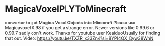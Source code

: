 # MagicaVoxelPLYToMinecraft
converter to get Magica Voxel Objects into Minecraft
Please use Magicavoxel 0.98 if you get a strange error. Newer versions like 0.99.6 or 0.99.7 sadly don't work. Thanks for youtube user KeaiduoUsually for finding that out.
Video: https://youtu.be/TXZR_x33Zn4?si=8YPl4QX_Dyw38WnN
